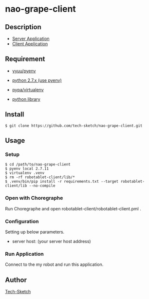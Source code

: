 nao-grape-client
====

## Description

* [Server Application](https://github.com/tech-sketch/nao-grape-server)
* [Client Application](https://github.com/tech-sketch/nao-grape-client)

## Requirement

* [yyuu/pyenv](https://github.com/yyuu/pyenv)

* [python 2.7.x (use pyenv)](https://github.com/tech-sketch/nao-grape-client/blob/master/.python-version)

* [pypa/virtualenv](https://github.com/pypa/virtualenv)

* [python library](https://github.com/tech-sketch/nao-grape-client/blob/master/rrequirements.txt)

## Install

```
$ git clone https://github.com/tech-sketch/nao-grape-client.git
```

## Usage

### Setup

```
$ cd /path/to/nao-grape-client
$ pyenv local 2.7.11
$ virtualenv .venv
$ rm -rf robotablet-client/lib/*
$ .venv/bin/pip install -r requirements.txt --target robotablet-client/lib --no-compile
```

### Open with Choregraphe

Run Choregraphe and open robotablet-client/robotablet-client.pml .

### Configuration

Setting up below parameters.

* server host: (your server host address)

### Run Application

Connect to the my robot and run this application.

## Author

[Tech-Sketch](https://github.com/tech-sketch)
